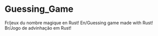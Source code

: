 # Guessing_Game
Fr/jeux du nombre magique en Rust! En/Guessing game made with Rust! Br/Jogo de advinhação em Rust!
